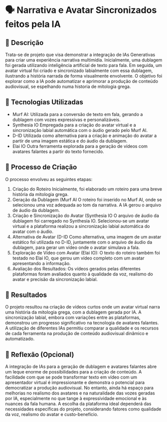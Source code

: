 # 🗣️ Narrativa e Avatar Sincronizados feitos pela IA

## 📒 Descrição
Trata-se de projeto que visa demonstrar a integração de IAs Generativas para criar uma experiência narrativa multimídia. Inicialmente, uma dublagem foi gerada utilizando inteligência artificial de texto para fala. Em seguida, um avatar virtual foi criado e sincronizado labialmente com essa dublagem, ilustrando a história narrada de forma visualmente envolvente. O objetivo foi explorar como a IA pode automatizar e aprimorar a produção de conteúdo audiovisual, se espelhando numa historia de mitologia grega.

## 🤖 Tecnologias Utilizadas
* Murf AI: Utilizada para a conversão de texto em fala, gerando a dublagem com vozes expressivas e personalizáveis.
* Synthesia IO Empregada para a criação do avatar virtual e a sincronização labial automática com o áudio gerado pelo Murf AI.
* D-ID Utilizada como alternativa para a criação e animação do avatar a partir de uma imagem estática e do áudio da dublagem.
* Elai IO Outra ferramenta explorada para a geração de vídeos com avatares falantes a partir do texto fornecido.

## 🧐 Processo de Criação
O processo envolveu as seguintes etapas:
1. Criação do Roteiro Inicialmente, foi elaborado um roteiro para uma breve história da mitologia grega.
2. Geração da Dublagem (Murf AI O roteiro foi inserido no Murf AI, onde se selecionou uma voz adequada ao tom da narrativa. A IA gerou o arquivo de áudio da dublagem.
3. Criação e Sincronização do Avatar (Synthesia IO O arquivo de áudio da dublagem foi carregado no Synthesia IO. Selecionou-se um avatar virtual e a plataforma realizou a sincronização labial automática do avatar com o áudio.
4. Alternativa de Avatar (D-ID Como alternativa, uma imagem de um avatar estático foi utilizada no D-ID, juntamente com o arquivo de áudio da dublagem, para gerar um vídeo onde o avatar simulava a fala.
5. Exploração de Vídeo com Avatar (Elai IO): O texto do roteiro também foi testado no Elai IO, que gerou um vídeo completo com um avatar apresentando a informação.
6. Avaliação dos Resultados: Os vídeos gerados pelas diferentes plataformas foram avaliados quanto à qualidade da voz, realismo do avatar e precisão da sincronização labial.

## 🚀 Resultados
O projeto resultou na criação de vídeos curtos onde um avatar virtual narra uma história da mitologia grega, com a dublagem gerada por IA. A sincronização labial, embora com variações entre as plataformas, demonstrou um progresso significativo na tecnologia de avatares falantes. A utilização de diferentes IAs permitiu comparar a qualidade e os recursos de cada ferramenta na produção de conteúdo audiovisual dinâmico e automatizado.

## 💭 Reflexão (Opcional)
A integração de IAs para a geração de dublagem e avatares falantes abre um leque enorme de possibilidades para a criação de conteúdo. A facilidade com que se pode transformar texto em vídeo com um apresentador virtual é impressionante e demonstra o potencial para democratizar a produção audiovisual. No entanto, ainda há espaço para melhorias no realismo dos avatares e na naturalidade das vozes geradas por IA, especialmente no que tange à expressividade emocional e às nuances da fala humana. A escolha da plataforma ideal dependerá das necessidades específicas do projeto, considerando fatores como qualidade da voz, realismo do avatar e custo-benefício.
